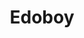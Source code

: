 ---
layout: place
title: Edoboy
permalink: /florida/orlando/edoboy.html
stateAbbr: FL
stateName: Florida
cityName: Orlando
seo:
  type: restaurant
  links: https://www.edoboysushi.com/
place_id: ChIJS1vTKRd754gRCsTbJUc7AZE
photos:
  - name: >-
      places/ChIJS1vTKRd754gRCsTbJUc7AZE/photos/AeeoHcKAAQXs6ndT6bu_L00uj0qR9wTnc01bnZpTdOLwmuSOEzmfoHS83Q9o8UCcaL0fFVyG2ZImksOgiECYON72IRfekvisUGGy6Z9lx8IsFSVWppyBwUJ1lTh-XzOXgx_jc5hPKXUQmC1UpKuFMd9p4WW51dlhBnXsmlHmgHAXhaI6Ce43dKOu1AEdxJiTuflwqQPVKrPyVg1Rc-IRrgiZ3rjhm62bw9LuTRr1aQ8LInz7dLLXK6YovJk-nsj-R_e3tC2irVlDQT_RPYh9b6VHpl-0Tmp_sii-t9TgZy4m_mPe2-6HRcv7KwsBgIqf8zq7zES9xiAKzaGdMPhWsM_EMv458PIQItthNc4632yBp0q1tXWVh6UCumEvABT7bePi5VCRO4pj8iwz8V7TAeAJQg-qJD8qc3Bp6MpFp5PzGB4
    widthPx: 4000
    heightPx: 1800
    authorAttributions:
      - displayName: tony rubio
        uri: https://maps.google.com/maps/contrib/117434729323941547568
        photoUri: >-
          https://lh3.googleusercontent.com/a-/ALV-UjUbBE6BLapX5zLsDP_5XMM7umXMT1Q_IpIpVpNhlSHj8h8ZzYoN=s100-p-k-no-mo
    flagContentUri: >-
      https://www.google.com/local/imagery/report/?cb_client=maps_api_places.places_api&image_key=!1e10!2sCIHM0ogKEICAgICel5ufXQ&hl=en-US
    googleMapsUri: >-
      https://www.google.com/maps/place//data=!3m4!1e2!3m2!1sCIHM0ogKEICAgICel5ufXQ!2e10!4m2!3m1!1s0x88e77b1729d35b4b:0x91013b4725dbc40a
  - name: >-
      places/ChIJS1vTKRd754gRCsTbJUc7AZE/photos/AeeoHcLN_u58yQiWw7r6D_XC3eY6WuZcZKrF121AQqlPFOcgGqyscKT82A-kkLdwjG51pj1PMpNPwLYx9oDBql1zlsgBiBy8S4OZuSjilMUli9ydg_yvNBDhZJE641380H0-avCGtYzqT7vcY9aRK_4r2WN817JPhduGlxs6-7E1daq51UuGOe-wgW1zCn_FzWr6cjblxJWCDL8joA9zsn3VM0Wt4LA3OCh5SPJWgAc-WmngYbMWuIGgNB26WG1-0gz6G31bzRv3BbWEfIFqaBg6yXGciIJXBbgEhY1zdd3dqESjvg
    widthPx: 750
    heightPx: 475
    authorAttributions:
      - displayName: Edoboy
        uri: https://maps.google.com/maps/contrib/117595706259887816353
        photoUri: >-
          https://lh3.googleusercontent.com/a-/ALV-UjXq349rQdw6c8gdXoVchFOWHgWKkqel5ak2d_zxl_SH_EEC2mc=s100-p-k-no-mo
    flagContentUri: >-
      https://www.google.com/local/imagery/report/?cb_client=maps_api_places.places_api&image_key=!1e10!2sAF1QipN_7AzmVJ-NVQpnIHJhPvLLar4-Jd2XKPhLrX-f&hl=en-US
    googleMapsUri: >-
      https://www.google.com/maps/place//data=!3m4!1e2!3m2!1sAF1QipN_7AzmVJ-NVQpnIHJhPvLLar4-Jd2XKPhLrX-f!2e10!4m2!3m1!1s0x88e77b1729d35b4b:0x91013b4725dbc40a
  - name: >-
      places/ChIJS1vTKRd754gRCsTbJUc7AZE/photos/AeeoHcJtLSN9sI-OKnxrMp7e3s3d7yk4ujHGPe3fH-HZ3I5_QHciUlgdlapUro1jf7A3dLPvTBhPzlJ53noYjFQwGJoA7e9Ob_6QCwdtSurEnmcwc2zrgiZ0PptF49yJ7EEqDPFWyfegMXGZEVLo4yaUQlAHf_X8pCuS-6GL95-CV_iJtIGrXH6vkEJ9FPuQwvic7BQt3RnZjA2ly0FR24mKpQnBIS-GHO9k7xz6R2cxeeaurYo9NtltKuMUMiZJnKz2CihMEujfbPXVMKbvkbIcq448T5VY5_tHVl3NV08z8bfpuz76NfOw_Z21Un1qFREBHB8Laf2wVDUGhuDjs9yM4Q143NQzmWVsnvDcpS48UjtYKyBeB_dU65NHLp2b4UZl7a6VGE1XuoW2DmNPSwwvZEPb7jubUpMejbB7qfgZJu4
    widthPx: 2917
    heightPx: 2038
    authorAttributions:
      - displayName: AC Slater
        uri: https://maps.google.com/maps/contrib/104204790264359691171
        photoUri: >-
          https://lh3.googleusercontent.com/a-/ALV-UjXCikdXrd7JfrGJONOvQxoO_7llF5R2ej_D97hQ5C2XHw83W9u8=s100-p-k-no-mo
    flagContentUri: >-
      https://www.google.com/local/imagery/report/?cb_client=maps_api_places.places_api&image_key=!1e10!2sCIHM0ogKEICAgMCQuJy5Zw&hl=en-US
    googleMapsUri: >-
      https://www.google.com/maps/place//data=!3m4!1e2!3m2!1sCIHM0ogKEICAgMCQuJy5Zw!2e10!4m2!3m1!1s0x88e77b1729d35b4b:0x91013b4725dbc40a
  - name: >-
      places/ChIJS1vTKRd754gRCsTbJUc7AZE/photos/AeeoHcLG1XBkQLP1_hyW-hA0qLbzYPte3BYPr8GTjKYxrd-XWYkB1NdKz7kxiyYeYL7yxLVKD29xg3z8NuvBRRSF66C2eDROT9HNwJoImoR-o2ZHSzvNmjtUmzGs_5h-hAs8_3JEV5tTu917EwcrQM29ZlJx5zYzYBTcW98zj3N98wrzGyr9g78ZY0LWOR-6-o6HjJ2z_wJegxPzQg43ck2wsEX1OFTBD_bKfKhG0qcL1RSgfaHanq4tZdVgY0MZPnzI0-wxqnWV2ggn_gzeIcH5xvwcSVBe1Kn9erTlIlX1cx5FVZb5sf93kJfxuidrePHZooMo4S_BRZ46RT2g9QsI9t8Zd-MiBf-WoXWyd18Ce1q_U9OvLnkePrMnYhaCxSK721dLcEPCDoeOzcuU5d3ZO8olFRTZAROd1NNrm_5omsajFkwW
    widthPx: 4000
    heightPx: 3000
    authorAttributions:
      - displayName: Joel Sink
        uri: https://maps.google.com/maps/contrib/118300124816059260962
        photoUri: >-
          https://lh3.googleusercontent.com/a-/ALV-UjVYMDLNw2FPniLNio9JJKD_9PeLG3EiEIyQajf1CRSWChaB2uqMTA=s100-p-k-no-mo
    flagContentUri: >-
      https://www.google.com/local/imagery/report/?cb_client=maps_api_places.places_api&image_key=!1e10!2sCIHM0ogKEICAgIC3p63wpwE&hl=en-US
    googleMapsUri: >-
      https://www.google.com/maps/place//data=!3m4!1e2!3m2!1sCIHM0ogKEICAgIC3p63wpwE!2e10!4m2!3m1!1s0x88e77b1729d35b4b:0x91013b4725dbc40a
  - name: >-
      places/ChIJS1vTKRd754gRCsTbJUc7AZE/photos/AeeoHcJYG_CypjVuQPquVtaKba1MgrOOOiI8ZIabSe6kNxLjxS0lvhABd2jZbdxFQCCG1dX5EDB7glOB_doGFIqgbtUj2hsBV651g9LSo2d2fphg-wvT-iMJaW6Pqvc1n97DcULILTpU7iy_wVIKOPDigvu91Lq-5uEXVFmpdv2VEcpvOd1caHSIO1mnJaW7JmsBrDz0Smte8NGwqRMpc8ncc7Op9l6tWylzmU7XFP_BO5FS66G09-YglKgl-FSFtYxeH5ZkzhpaGXeoelaEfJ8iMItIYER3hjyzex7nc9fjYGMdFpDWPXL5pstTnZKLjOEcYt8IGxstIO48A1NlgCUTovjHnRY2KhEcN5uo1QX-1oNIc5Ypemz8qjJ-Je6TsTdlO0Alm8Jg_TB94a0aNcrMNQ2lRhQ2fKLZ9HBdMpbUTP3-KWXt
    widthPx: 3024
    heightPx: 4032
    authorAttributions:
      - displayName: Meg Dolan
        uri: https://maps.google.com/maps/contrib/100845222811646807929
        photoUri: >-
          https://lh3.googleusercontent.com/a-/ALV-UjVEcnLHE-JDjf0THSQE6djoSXA1D8IO-RRz_hyXGmjJfkYQSOs=s100-p-k-no-mo
    flagContentUri: >-
      https://www.google.com/local/imagery/report/?cb_client=maps_api_places.places_api&image_key=!1e10!2sCIHM0ogKEICAgICXsePZ6gE&hl=en-US
    googleMapsUri: >-
      https://www.google.com/maps/place//data=!3m4!1e2!3m2!1sCIHM0ogKEICAgICXsePZ6gE!2e10!4m2!3m1!1s0x88e77b1729d35b4b:0x91013b4725dbc40a
  - name: >-
      places/ChIJS1vTKRd754gRCsTbJUc7AZE/photos/AeeoHcJZjeCBbzvEbFHYYfFQvjwRIory5jp3OCIHTlNu96Nvmw9s9JsrhUK1CuNdEX7pS-1IbdMWjGpl2lkmU83lvw22R0xk8ZrHc-bQqRR0_X8lYeTf4yVXXUERwQSfunDbF8GCeXK54z6ILLPn0KDMoLgIM8obkU18Neus6-bguVsozvtIMjIBr2WOGU0b3Ob3h5306Iw8rZL9IxArlayEEER20BxIrkz7Jw96KHSL9DlJgBTA3j1te6-S6mTu0oJAOD4IL9hq0LOXheWAxYYsfNmQcqTd0hqLCUlQ9iFFDf2ckXlyzhE9VGsvTzkIi1RhfviUmu038puUbEf2T_Buhc4AJMQUWr4dBXMh72-J09K_o-OpLooHQ5n3x-H2u2ULrreBizmGrSOB47nh4CcpFUP8oUYoYa1bsTUHUMNwPBxTeA
    widthPx: 1769
    heightPx: 1779
    authorAttributions:
      - displayName: Nancy
        uri: https://maps.google.com/maps/contrib/102120747851442417289
        photoUri: >-
          https://lh3.googleusercontent.com/a-/ALV-UjUGR8EUPB_MehX2KCBXwSg5kSqDwOmjpxpeRs3QX0BlZh18ZqBVkw=s100-p-k-no-mo
    flagContentUri: >-
      https://www.google.com/local/imagery/report/?cb_client=maps_api_places.places_api&image_key=!1e10!2sCIHM0ogKEICAgICDxIGEVQ&hl=en-US
    googleMapsUri: >-
      https://www.google.com/maps/place//data=!3m4!1e2!3m2!1sCIHM0ogKEICAgICDxIGEVQ!2e10!4m2!3m1!1s0x88e77b1729d35b4b:0x91013b4725dbc40a
  - name: >-
      places/ChIJS1vTKRd754gRCsTbJUc7AZE/photos/AeeoHcLmEeKRQsQhssR-HC9yy95NoxygzR96xKe8j9lcmEV2boCooWf3AWPfEfSMhoHX9_4QpdWWHDcXFDQVIbGE3CZ11saFOpVKD_eQDfWQjm1JMtB5sUqyjx9LcYYy1UQ1f-INmaiF-LVn1P4dUbkeZGaU_YPb6n1mz2gxoC_D6HJuXPtVE7vnxhUIgcY3WVI8Po02xMj-cFbx9rT8Gt7VQZF8qPk_D9tDGdlKekF_kk9Yv07cOMh4ZGqhc_FjJxLwWmtqQNsCU_k1tV0kSNXm4PXpGxTx0HZNGQxX396jPzo4xNtgy1wXOL2wxR054KirJC2MNSXVlCze3QyzX--Vt7fdNF3Bunoax-db2hJs5E9urYrXd9_SVH_1ByjdJQqcAZXUCbyVB997sH33tp1bys4G78wRqeERAEBRpiZ9zLg
    widthPx: 4032
    heightPx: 3024
    authorAttributions:
      - displayName: James Abney
        uri: https://maps.google.com/maps/contrib/106473489645209925909
        photoUri: >-
          https://lh3.googleusercontent.com/a/ACg8ocKX1kAzSs2uvWuHQr86ujzuzqkx-z5PLtc8dotEnrJCdHd_Yw=s100-p-k-no-mo
    flagContentUri: >-
      https://www.google.com/local/imagery/report/?cb_client=maps_api_places.places_api&image_key=!1e10!2sCIHM0ogKEICAgICngKqyTw&hl=en-US
    googleMapsUri: >-
      https://www.google.com/maps/place//data=!3m4!1e2!3m2!1sCIHM0ogKEICAgICngKqyTw!2e10!4m2!3m1!1s0x88e77b1729d35b4b:0x91013b4725dbc40a
  - name: >-
      places/ChIJS1vTKRd754gRCsTbJUc7AZE/photos/AeeoHcLg2FE8t_rcLpvT41umFkXWSvjSWYA0wYIwXbU85jkYtnRafPsm65H325HK7XANFejQP1JembUvq4NDnIn5RQs2Vr0L1iAmJJnKo8mDbRA6fr2AkAEEeWvICZeYUy-4RYy-zNFVmNwKoG4akMx31LZU-x4XMg2nKaQFGi0WJGEkk6F1Lmo6QMIBwpqsVXD0L0OvSXti776mdtvtkIBftfKhYlh0odHB7dppMtcuG-jv3Juw4n3g3UEVb_JRP6iNwhFn9Ek5zp-LhPuIaITkXIoNqPHwFgY7CyQV4AE_MBsrQWma1HGn86eBmX5oyTS9CDZNIKIPTMbKCjuOQYLAtEice7nFf9K1IgLHaJfNWAg2A25dZ1Ycs9ufvG2Lfv7tXbiWmyZDC-EfxbMPW7SszOjLyLa9XI3JEkfyhRwZpbg
    widthPx: 4080
    heightPx: 3072
    authorAttributions:
      - displayName: Joel Sink
        uri: https://maps.google.com/maps/contrib/118300124816059260962
        photoUri: >-
          https://lh3.googleusercontent.com/a-/ALV-UjVYMDLNw2FPniLNio9JJKD_9PeLG3EiEIyQajf1CRSWChaB2uqMTA=s100-p-k-no-mo
    flagContentUri: >-
      https://www.google.com/local/imagery/report/?cb_client=maps_api_places.places_api&image_key=!1e10!2sCIHM0ogKEICAgIDDlu6-Cw&hl=en-US
    googleMapsUri: >-
      https://www.google.com/maps/place//data=!3m4!1e2!3m2!1sCIHM0ogKEICAgIDDlu6-Cw!2e10!4m2!3m1!1s0x88e77b1729d35b4b:0x91013b4725dbc40a
  - name: >-
      places/ChIJS1vTKRd754gRCsTbJUc7AZE/photos/AeeoHcKBoDUBIzg0VkfWjlZ3L-ahgbxkjDqjSqS1IZIHTPNGerXLdtuMlN0MVLv1rTEfXuTTADTbZyvIggC5fIUUWLJb6Zh_MTkef2Uxu33hv4tEZiJ-2_QLEtRSmVwwQZSRwDHDjc04JaJiOKkJVUKXGwdd3Qsq_Dik_8CS2SOZb6v80x0wTMlBQ_vImTT9zL3SznghGAWsLq-w6YQt456UFUvNZb8jJkCTxgW-f_QuDVXo2Mdf8pQHjo_PYuYyiaVgC8CX-BeS8qKleC2xttetqrXx_CUBtrMfA6xxH5OfvVZ_xAGSRzNoTtaqMnrf1NJlk9ZkU5SzwwAD0TBXlyPEFmPZBrQel5wQFF7Woa9q5fh3-5KSNsc-lqTd74GRYQ21FKfZJV8_ZgYt2LoXD4g25z6HCQ5iMHDY5-U9PIzFHpZ4eNpg
    widthPx: 2138
    heightPx: 1840
    authorAttributions:
      - displayName: Nancy
        uri: https://maps.google.com/maps/contrib/102120747851442417289
        photoUri: >-
          https://lh3.googleusercontent.com/a-/ALV-UjUGR8EUPB_MehX2KCBXwSg5kSqDwOmjpxpeRs3QX0BlZh18ZqBVkw=s100-p-k-no-mo
    flagContentUri: >-
      https://www.google.com/local/imagery/report/?cb_client=maps_api_places.places_api&image_key=!1e10!2sCIHM0ogKEICAgICDxIGElQE&hl=en-US
    googleMapsUri: >-
      https://www.google.com/maps/place//data=!3m4!1e2!3m2!1sCIHM0ogKEICAgICDxIGElQE!2e10!4m2!3m1!1s0x88e77b1729d35b4b:0x91013b4725dbc40a
  - name: >-
      places/ChIJS1vTKRd754gRCsTbJUc7AZE/photos/AeeoHcLsBg2tyOcSrRDgXfbYkUWu2n2HYJ5QlsHGqIVc2mXAOSTxbDYalNPK_QpWnyw4s46Jk7u-Pl6rETZDYQ0Qm-DaQrJ-qgypmWVoXV3F9BlMeoslbXYtqZmj1MiGPNJx79VCCX6L22ciX1_Jc28tEzRnrxNz-g0sg5wPIRqc0fObo2XFIVH0skNuFR9HA5Bl515lANLFlCb_o23RhW-SluodzeCF3WHBEZWUZp_b-uAWxETvaxvm8rwCR8VvJij5cilnID7MPEySeQRI_SF1PigkPQQboQ6pJ0cVnQuk60rk_0aplzJwdIj0i4tmD9S1Nh9W44zWf38rbTz31H42hANJbn47OVLDexi9VqIA5-OF6MFPNJUYPBIZYyzxki63vLtoX5Yy9wdayJpf7hiwf-_XKyq4YCj5YmVfb6StAVAbEH8d
    widthPx: 4800
    heightPx: 3614
    authorAttributions:
      - displayName: Mark Lin
        uri: https://maps.google.com/maps/contrib/109666575918229583373
        photoUri: >-
          https://lh3.googleusercontent.com/a-/ALV-UjUvWKUKp7Xyw63ZQAseLSRzbHvSddsqFbV4nm0Jqm2-k8-9uL8B=s100-p-k-no-mo
    flagContentUri: >-
      https://www.google.com/local/imagery/report/?cb_client=maps_api_places.places_api&image_key=!1e10!2sCIHM0ogKEICAgICzqZeE3QE&hl=en-US
    googleMapsUri: >-
      https://www.google.com/maps/place//data=!3m4!1e2!3m2!1sCIHM0ogKEICAgICzqZeE3QE!2e10!4m2!3m1!1s0x88e77b1729d35b4b:0x91013b4725dbc40a
address: 728 N Thornton Ave, Orlando, FL 32803, USA
street: 728 N Thornton Ave
city: Orlando
state: FL
zip: '32803'
country: USA
neighborhood: Northeast Orlando
latitude: '28.554286'
longitude: '-81.365921'
accessibility_options:
  wheelchairAccessibleParking: true
  wheelchairAccessibleEntrance: true
  wheelchairAccessibleRestroom: true
  wheelchairAccessibleSeating: true
business_status: OPERATIONAL
name: Edoboy
google_maps_links:
  directionsUri: >-
    https://www.google.com/maps/dir//''/data=!4m7!4m6!1m1!4e2!1m2!1m1!1s0x88e77b1729d35b4b:0x91013b4725dbc40a!3e0
  placeUri: https://maps.google.com/?cid=10448697787240137738
  writeAReviewUri: >-
    https://www.google.com/maps/place//data=!4m3!3m2!1s0x88e77b1729d35b4b:0x91013b4725dbc40a!12e1
  reviewsUri: >-
    https://www.google.com/maps/place//data=!4m4!3m3!1s0x88e77b1729d35b4b:0x91013b4725dbc40a!9m1!1b1
  photosUri: >-
    https://www.google.com/maps/place//data=!4m3!3m2!1s0x88e77b1729d35b4b:0x91013b4725dbc40a!10e5
primary_type: Sushi Restaurant
opening_hours:
  regular: null
  current: null
secondary_opening_hours:
  regular:
    weekdayDescriptions: null
    type: null
  current:
    weekdayDescriptions: null
    type: null
phone: null
price_level: null
price_range: $50 &ndash; $100
rating: '4.9'
rating_count: 0
website: https://www.edoboysushi.com/
description: >-
  Explore Edoboy in Orlando, FL$$$Edoboy in Orlando, FL, stands out as a premier
  sushi restaurant celebrated for its fresh ingredients and skillfully prepared
  dishes that capture the essence of authentic Japanese flavors. The venue
  offers an intimate dining experience with a focus on high-quality seafood and
  rice that elevates every bite, making it a favorite for those seeking
  top-rated sushi options in the area. Its welcoming atmosphere and thoughtful
  setup encourage a relaxed vibe, ideal for enjoying a memorable meal whether
  dining alone or with friends. Accessibility features like wheelchair-friendly
  entrances add to the convenience, ensuring everyone can savor the creative
  presentations and vibrant tastes. For anyone searching for exceptional sushi
  places near me, this spot delivers a delightful blend of quality and ambiance
  that keeps diners coming back.
generative_summary: >-
  Explore Edoboy in Orlando, FL$$$Edoboy in Orlando, FL, stands out as a premier
  sushi restaurant celebrated for its fresh ingredients and skillfully prepared
  dishes that capture the essence of authentic Japanese flavors. The venue
  offers an intimate dining experience with a focus on high-quality seafood and
  rice that elevates every bite, making it a favorite for those seeking
  top-rated sushi options in the area. Its welcoming atmosphere and thoughtful
  setup encourage a relaxed vibe, ideal for enjoying a memorable meal whether
  dining alone or with friends. Accessibility features like wheelchair-friendly
  entrances add to the convenience, ensuring everyone can savor the creative
  presentations and vibrant tastes. For anyone searching for exceptional sushi
  places near me, this spot delivers a delightful blend of quality and ambiance
  that keeps diners coming back.
generative_disclosure: Summarized by AI using the Grok-3-Mini model.
reviews:
  - name: >-
      places/ChIJS1vTKRd754gRCsTbJUc7AZE/reviews/ChdDSUhNMG9nS0VJQ0FnTUNRdUp5NXV3RRAB
    relativePublishTimeDescription: a month ago
    rating: 5
    text:
      text: >-
        Fun experience with nice quality rice and fish. Did the baller set for a
        change of pace. Staff was amazing and Asia made us a really great list
        of her favorite restaurants in the area!
      languageCode: en
    originalText:
      text: >-
        Fun experience with nice quality rice and fish. Did the baller set for a
        change of pace. Staff was amazing and Asia made us a really great list
        of her favorite restaurants in the area!
      languageCode: en
    authorAttribution:
      displayName: AC Slater
      uri: https://www.google.com/maps/contrib/104204790264359691171/reviews
      photoUri: >-
        https://lh3.googleusercontent.com/a-/ALV-UjXCikdXrd7JfrGJONOvQxoO_7llF5R2ej_D97hQ5C2XHw83W9u8=s128-c0x00000000-cc-rp-mo-ba4
    publishTime: '2025-03-01T20:35:18.194409Z'
    flagContentUri: >-
      https://www.google.com/local/review/rap/report?postId=ChdDSUhNMG9nS0VJQ0FnTUNRdUp5NXV3RRAB&d=17924085&t=1
    googleMapsUri: >-
      https://www.google.com/maps/reviews/data=!4m6!14m5!1m4!2m3!1sChdDSUhNMG9nS0VJQ0FnTUNRdUp5NXV3RRAB!2m1!1s0x88e77b1729d35b4b:0x91013b4725dbc40a
  - name: >-
      places/ChIJS1vTKRd754gRCsTbJUc7AZE/reviews/ChZDSUhNMG9nS0VJQ0FnTURRMGFLR01nEAE
    relativePublishTimeDescription: a month ago
    rating: 5
    text:
      text: >-
        This is the best sushi I’ve ever had and one of the best meals I’ve ever
        had. I was able to snag a single person reservation after wanting to try
        this place for so long and the standing set up makes it comfortable for
        a solo date. The fish is noticeably fresh and high quality and so
        delicious. I don’t usually opt for hand rolls but the hand rolls here
        changed my mind, the akami-toro was so good I ordered a second one. I’m
        not normally crazy about miso soup either but again, theirs was the best
        I’ve ever had and the perfect ending to an amazing meal. I can’t wait to
        come back and try everything I didn’t get the first time. Half of the
        people in my time slot were regulars that come almost on a weekly basis
        and I truly understand why.
      languageCode: en
    originalText:
      text: >-
        This is the best sushi I’ve ever had and one of the best meals I’ve ever
        had. I was able to snag a single person reservation after wanting to try
        this place for so long and the standing set up makes it comfortable for
        a solo date. The fish is noticeably fresh and high quality and so
        delicious. I don’t usually opt for hand rolls but the hand rolls here
        changed my mind, the akami-toro was so good I ordered a second one. I’m
        not normally crazy about miso soup either but again, theirs was the best
        I’ve ever had and the perfect ending to an amazing meal. I can’t wait to
        come back and try everything I didn’t get the first time. Half of the
        people in my time slot were regulars that come almost on a weekly basis
        and I truly understand why.
      languageCode: en
    authorAttribution:
      displayName: Liz
      uri: https://www.google.com/maps/contrib/116756907525150619648/reviews
      photoUri: >-
        https://lh3.googleusercontent.com/a-/ALV-UjWXgAZnVe7ktR4C6qVyU0UFLyvRO2FDNvfT51cPO2ZxfWlRvjw6=s128-c0x00000000-cc-rp-mo-ba3
    publishTime: '2025-03-11T17:32:35.610784Z'
    flagContentUri: >-
      https://www.google.com/local/review/rap/report?postId=ChZDSUhNMG9nS0VJQ0FnTURRMGFLR01nEAE&d=17924085&t=1
    googleMapsUri: >-
      https://www.google.com/maps/reviews/data=!4m6!14m5!1m4!2m3!1sChZDSUhNMG9nS0VJQ0FnTURRMGFLR01nEAE!2m1!1s0x88e77b1729d35b4b:0x91013b4725dbc40a
  - name: >-
      places/ChIJS1vTKRd754gRCsTbJUc7AZE/reviews/ChdDSUhNMG9nS0VJQ0FnTUNnMHAzTDlRRRAB
    relativePublishTimeDescription: a month ago
    rating: 5
    text:
      text: >-
        If you haven’t been to Edoboy, let me tell you—you’re missing out on one
        of the most incredible dining experiences in Orlando. This isn't just
        sushi; this is an art form, and every bite is crafted with precision,
        passion, and a level of care that makes you feel like you're in the home
        of a master chef who just so happens to treat you like family.


        At first, it’s just you, a few strangers, and a sushi counter—but by the
        end of the night, you’re raising your sake glasses with newfound
        friends, marveling at how food can bring people together in such a
        powerful way.


        The service? Flawless. You never have to ask for anything because the
        team at Edoboy is already two steps ahead. They move with a quiet
        elegance, ensuring every moment flows seamlessly—whether it’s refilling
        your sake, offering the next handcrafted masterpiece, or simply sharing
        a warm smile that makes you feel at home.


        And the sushi? Unreal. Each piece is a symphony of flavors—delicate yet
        rich, simple yet profound. The kind of food that makes you pause, close
        your eyes, and just exist in that perfect bite.


        Edoboy isn’t just a restaurant—it’s an experience. It’s a place where
        the world slows down, where the warmth of good company and great food
        wraps around you like a comforting embrace. It’s proof that sometimes,
        the best meals aren’t just about what’s on the plate but about the
        people you share them with.


        Orlando, we are lucky to have a spot like this. Run, don’t walk—just be
        ready to leave with a full heart, a happy stomach, and maybe even a few
        new friends.
      languageCode: en
    originalText:
      text: >-
        If you haven’t been to Edoboy, let me tell you—you’re missing out on one
        of the most incredible dining experiences in Orlando. This isn't just
        sushi; this is an art form, and every bite is crafted with precision,
        passion, and a level of care that makes you feel like you're in the home
        of a master chef who just so happens to treat you like family.


        At first, it’s just you, a few strangers, and a sushi counter—but by the
        end of the night, you’re raising your sake glasses with newfound
        friends, marveling at how food can bring people together in such a
        powerful way.


        The service? Flawless. You never have to ask for anything because the
        team at Edoboy is already two steps ahead. They move with a quiet
        elegance, ensuring every moment flows seamlessly—whether it’s refilling
        your sake, offering the next handcrafted masterpiece, or simply sharing
        a warm smile that makes you feel at home.


        And the sushi? Unreal. Each piece is a symphony of flavors—delicate yet
        rich, simple yet profound. The kind of food that makes you pause, close
        your eyes, and just exist in that perfect bite.


        Edoboy isn’t just a restaurant—it’s an experience. It’s a place where
        the world slows down, where the warmth of good company and great food
        wraps around you like a comforting embrace. It’s proof that sometimes,
        the best meals aren’t just about what’s on the plate but about the
        people you share them with.


        Orlando, we are lucky to have a spot like this. Run, don’t walk—just be
        ready to leave with a full heart, a happy stomach, and maybe even a few
        new friends.
      languageCode: en
    authorAttribution:
      displayName: nick mc
      uri: https://www.google.com/maps/contrib/110007383465823585597/reviews
      photoUri: >-
        https://lh3.googleusercontent.com/a-/ALV-UjXrQU1Gpn31ZpynWazEJ-IxLHNWFkZgy0C45jzBSMCyC69_kCo=s128-c0x00000000-cc-rp-mo-ba3
    publishTime: '2025-02-15T16:15:19.295544Z'
    flagContentUri: >-
      https://www.google.com/local/review/rap/report?postId=ChdDSUhNMG9nS0VJQ0FnTUNnMHAzTDlRRRAB&d=17924085&t=1
    googleMapsUri: >-
      https://www.google.com/maps/reviews/data=!4m6!14m5!1m4!2m3!1sChdDSUhNMG9nS0VJQ0FnTUNnMHAzTDlRRRAB!2m1!1s0x88e77b1729d35b4b:0x91013b4725dbc40a
  - name: >-
      places/ChIJS1vTKRd754gRCsTbJUc7AZE/reviews/ChZDSUhNMG9nS0VJQ0FnSUN2cjcyV2FnEAE
    relativePublishTimeDescription: 3 months ago
    rating: 5
    text:
      text: >-
        My 1st time here, and IT WAS AMAZZZZZZIIINGGGGGG!!! Chef F was SUPER
        GREAT, and Asia was the best Host!!! Let me tell you something, if you
        haven't been here.... GOOOOOOO!!! It's standing only and you have to
        make a reservation. It only takes 8 people and let me tell you. Just get
        the Chefs special so you don't have to be thinking about what you want.
        Everything just melted in my mouth, and it was so fresh and clean!!!
        Just come. Just come on down because my words can't even express how
        good this please was
      languageCode: en
    originalText:
      text: >-
        My 1st time here, and IT WAS AMAZZZZZZIIINGGGGGG!!! Chef F was SUPER
        GREAT, and Asia was the best Host!!! Let me tell you something, if you
        haven't been here.... GOOOOOOO!!! It's standing only and you have to
        make a reservation. It only takes 8 people and let me tell you. Just get
        the Chefs special so you don't have to be thinking about what you want.
        Everything just melted in my mouth, and it was so fresh and clean!!!
        Just come. Just come on down because my words can't even express how
        good this please was
      languageCode: en
    authorAttribution:
      displayName: Jay Wilson
      uri: https://www.google.com/maps/contrib/116875077736715799055/reviews
      photoUri: >-
        https://lh3.googleusercontent.com/a-/ALV-UjV2NSur2OxdW5H63tm2AEljGnZ8OUYTybAkBe153Weq3iv52mHRWA=s128-c0x00000000-cc-rp-mo-ba7
    publishTime: '2024-12-16T02:30:57.396516Z'
    flagContentUri: >-
      https://www.google.com/local/review/rap/report?postId=ChZDSUhNMG9nS0VJQ0FnSUN2cjcyV2FnEAE&d=17924085&t=1
    googleMapsUri: >-
      https://www.google.com/maps/reviews/data=!4m6!14m5!1m4!2m3!1sChZDSUhNMG9nS0VJQ0FnSUN2cjcyV2FnEAE!2m1!1s0x88e77b1729d35b4b:0x91013b4725dbc40a
  - name: >-
      places/ChIJS1vTKRd754gRCsTbJUc7AZE/reviews/ChZDSUhNMG9nS0VJQ0FnSURYbVBtVGZ3EAE
    relativePublishTimeDescription: 5 months ago
    rating: 5
    text:
      text: >-
        So to start, it took some effort to finally get this reservation, as
        they have very limited seating and only open reservations for one week
        at a time (and we can only do nights on the weekend) parking was
        plentiful, which can’t be said for most places on mills. So we showed up
        a few minutes early, but the kitchen was running a little behind so we
        started about 20 minutes late. This was ok because they offered drinks
        while we were waiting outside. Once inside we had a nice concierge
        experience. The decor was fairly minimalist and nice. We chose the chefs
        “baller” chefs tasting set. Each course was amazing, and we loved it.
        Some of the courses were of the best sushi we’ve had in a long time. We
        feel this venue is deserving of their bib gourmand status with Michelin.
        Service was excellent. Only downside is that I would prefer a pacing
        that is a little slower, maybe if they slowed it down to an hour and a
        half instead of one hour, it would work out much better. Currently it
        feels a little rushed. We do appreciate the intimate environment, and we
        don’t mind the standing aspect of it, as many excellent sushi venues in
        Tokyo are standing only. Overall, we recommend this restaurant, and we
        will be returning in the future.
      languageCode: en
    originalText:
      text: >-
        So to start, it took some effort to finally get this reservation, as
        they have very limited seating and only open reservations for one week
        at a time (and we can only do nights on the weekend) parking was
        plentiful, which can’t be said for most places on mills. So we showed up
        a few minutes early, but the kitchen was running a little behind so we
        started about 20 minutes late. This was ok because they offered drinks
        while we were waiting outside. Once inside we had a nice concierge
        experience. The decor was fairly minimalist and nice. We chose the chefs
        “baller” chefs tasting set. Each course was amazing, and we loved it.
        Some of the courses were of the best sushi we’ve had in a long time. We
        feel this venue is deserving of their bib gourmand status with Michelin.
        Service was excellent. Only downside is that I would prefer a pacing
        that is a little slower, maybe if they slowed it down to an hour and a
        half instead of one hour, it would work out much better. Currently it
        feels a little rushed. We do appreciate the intimate environment, and we
        don’t mind the standing aspect of it, as many excellent sushi venues in
        Tokyo are standing only. Overall, we recommend this restaurant, and we
        will be returning in the future.
      languageCode: en
    authorAttribution:
      displayName: Ares Olympius
      uri: https://www.google.com/maps/contrib/118325885985003718810/reviews
      photoUri: >-
        https://lh3.googleusercontent.com/a-/ALV-UjU2FaYOEGnLPv_7yCq1J9Rg7IaXl57UPNlpy0h50uOqcg8nqKc=s128-c0x00000000-cc-rp-mo-ba5
    publishTime: '2024-10-23T19:12:37.988123Z'
    flagContentUri: >-
      https://www.google.com/local/review/rap/report?postId=ChZDSUhNMG9nS0VJQ0FnSURYbVBtVGZ3EAE&d=17924085&t=1
    googleMapsUri: >-
      https://www.google.com/maps/reviews/data=!4m6!14m5!1m4!2m3!1sChZDSUhNMG9nS0VJQ0FnSURYbVBtVGZ3EAE!2m1!1s0x88e77b1729d35b4b:0x91013b4725dbc40a
review_summary: >-
  Insights from Recent Reviews$$$Visitors consistently praise the fresh fish and
  flavorful rolls at this cozy sushi spot, highlighting how the ingredients make
  every meal feel truly special and satisfying. Many appreciate the efficient
  service and intimate standing setup, which creates a fun, communal vibe
  without feeling rushed, perfect for a casual night out. While some note the
  pacing could be a bit more relaxed, the overall consensus is that the tasting
  sets offer an incredible value and variety that's hard to beat. Folks often
  mention it as a go-to choice for the best sushi near me, with the miso soup
  and hand rolls standing out as unexpectedly delightful highlights. In a
  positive light, this place earns high marks for its welcoming energy and
  quality, making it a solid pick for anyone craving authentic Japanese cuisine
  in Orlando.
review_disclosure: Summarized by AI using the Grok-3-Mini model.
parking_options:
  freeParkingLot: true
  freeStreetParking: true
payment_options:
  acceptsCreditCards: true
  acceptsDebitCards: true
  acceptsCashOnly: false
  acceptsNfc: true
allow_dogs: null
curbside_pickup: null
delivery: false
dine_in: true
good_for_children: false
good_for_groups: null
good_for_sports: false
live_music: false
menu_for_children: false
outdoor_seating: false
reservable: true
restroom: true
serves_beer: true
serves_breakfast: false
serves_brunch: null
serves_cocktails: null
serves_coffee: false
serves_dinner: true
serves_dessert: null
serves_lunch: null
serves_vegetarian_food: false
serves_wine: true
takeout: false
update_category: pro
places_description: null

---